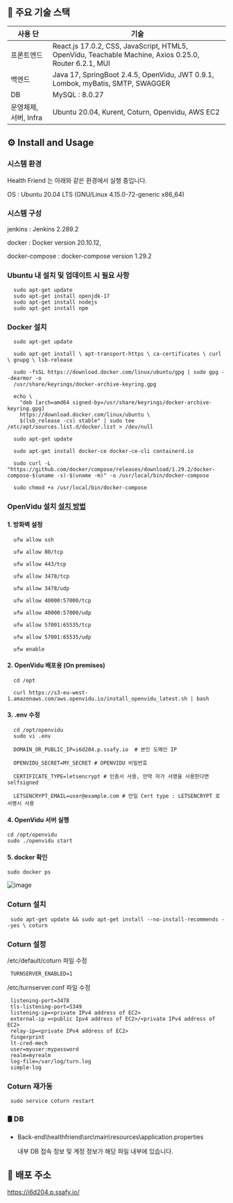 ## 💼 주요 기술 스택

| 사용 단 | 기술 |
| ------ | ------ |
| 프론트엔드 | React.js 17.0.2, CSS, JavaScript, HTML5, OpenVidu, Teachable Machine, Axios 0.25.0, Router 6.2.1, MUI  |
| 백엔드 | Java 17, SpringBoot 2.4.5, OpenVidu, JWT 0.9.1, Lombok, myBatis, SMTP, SWAGGER |
| DB | MySQL : 8.0.27  |
| 운영체제, 서버, Infra | Ubuntu 20.04, Kurent, Coturn, Openvidu, AWS EC2 |

## ⚙️ Install and Usage

### 시스템 환경
Health Friend 는 아래와 같은 환경에서 실행 중입니다.

  OS : Ubuntu 20.04 LTS (GNU/Linux 4.15.0-72-generic x86_64)

### 시스템 구성

  jenkins : Jenkins 2.289.2

  docker : Docker version 20.10.12,

  docker-compose : docker-compose version 1.29.2

### Ubuntu 내 설치 및 업데이트 시 필요 사항

```
  sudo apt-get update
  sudo apt-get install openjdk-17
  sudo apt-get install nodejs
  sudo apt-get install npm
```

### Docker 설치

```
  sudo apt-get update

  sudo apt-get install \ apt-transport-https \ ca-certificates \ curl \ gnupg \ lsb-release
    
  sudo -fsSL https://download.docker.com/linux/ubuntu/gpg | sudo gpg --dearmor -o
  /usr/share/keyrings/docker-archive-keyring.gpg

  echo \
    "deb [arch=amd64 signed-by=/usr/share/keyrings/docker-archive-keyring.gpg]
    https://download.docker.com/linux/ubuntu \
    $(lsb_release -cs) stable" | sudo tee /etc/apt/sources.list.d/docker.list > /dev/null
    
  sudo apt-get update

  sudo apt-get install docker-ce docker-ce-cli containerd.io

  sudo curl -L "https://github.com/docker/compose/releases/download/1.29.2/docker-compose-$(uname -s)-$(uname -m)" -o /usr/local/bin/docker-compose

  sudo chmod +x /usr/local/bin/docker-compose
```

### OpenVidu 설치 [설치 방법](https://docs.openvidu.io/en/2.19.0/deployment/ce/on-premises/#close-ports-to-avoid-external-attacks)


#### 1. 방화벽 설정 

```
  ufw allow ssh

  ufw allow 80/tcp

  ufw allow 443/tcp

  ufw allow 3478/tcp

  ufw allow 3478/udp

  ufw allow 40000:57000/tcp

  ufw allow 40000:57000/udp

  ufw allow 57001:65535/tcp

  ufw allow 57001:65535/udp

  ufw enable
```

#### 2. OpenVidu 배포용 (On premises)

```
  cd /opt

  curl https://s3-eu-west-1.amazonaws.com/aws.openvidu.io/install_openvidu_latest.sh | bash
```
#### 3. .env 수정

```
  cd /opt/openvidu
  sudo vi .env
```

```
  DOMAIN_OR_PUBLIC_IP=i6d204.p.ssafy.io  # 본인 도메인 IP

  OPENVIDU_SECRET=MY_SECRET # OPENVIDU 비밀번호

  CERTIFICATE_TYPE=letsencrypt # 인증서 사용, 만약 자가 서명을 사용한다면 selfsigned

  LETSENCRYPT_EMAIL=user@example.com # 만일 Cert type : LETSENCRYPT 로 서명시 사용
```

#### 4. OpenVidu 서버 실행

```
cd /opt/openvidu
sudo ./openvidu start
```

#### 5. docker 확인

```
sudo docker ps
```
![image](https://user-images.githubusercontent.com/87481266/154408585-df3bef34-da7a-490b-a893-ef3bb2503ce3.png)


### Coturn 설치

```
 sudo apt-get update && sudo apt-get install --no-install-recommends --yes \ coturn
```

### Coturn 설정

/etc/default/coturn 파일 수정

```
 TURNSERVER_ENABLED=1
```

/etc/turnserver.conf 파일 수정

```
 listening-port=3478
 tls-listening-port=5349
 listening-ip=<private IPv4 address of EC2>
 external-ip =<public Ipv4 address of EC2>/<private IPv4 address of EC2>
 relay-ip=<private IPv4 address of EC2>
 fingerprint
 lt-cred-mech
 user=myuser:mypassword
 realm=myrealm
 log-file=/var/log/turn.log
 simple-log
```

### Coturn 재가동

```
 sudo service coturn restart
```

### 🛢 DB

- Back-end\healthfriend\src\main\resources\application.properties
  
    내부 DB 접속 정보 및 계정 정보가 해당 파일 내부에 있습니다.



## 💾 배포 주소

https://i6d204.p.ssafy.io/
